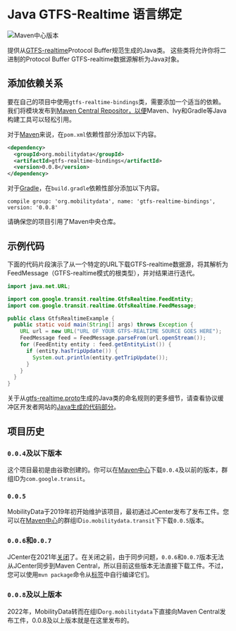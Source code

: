 # Java GTFS-Realtime 语言绑定

![Maven中心版本](https://img.shields.io/maven-central/v/org.mobilitydata/gtfs-realtime-bindings.svg)

提供从[GTFS-realtime](https://github.com/google/transit/tree/master/gtfs-realtime)Protocol Buffer规范生成的Java类。 这些类将允许你将二进制的Protocol Buffer GTFS-realtime数据源解析为Java对象。

## 添加依赖关系

要在自己的项目中使用`gtfs-realtime-bindings`类，需要添加一个适当的依赖。 我们将模块发布到[Maven Central Repositor，以便](http://search.maven.org/)Maven、Ivy和Gradle等Java构建工具可以轻松引用。

对于[Maven](http://maven.apache.org/)来说，在`pom.xml`依赖性部分添加以下内容。

```xml
<dependency>
  <groupId>org.mobilitydata</groupId>
  <artifactId>gtfs-realtime-bindings</artifactId>
  <version>0.0.8</version>
</dependency>
```

对于[Gradle](https://www.gradle.org/)，在`build.gradle`依赖性部分添加以下内容。

    compile group: 'org.mobilitydata', name: 'gtfs-realtime-bindings', version: '0.0.8'

请确保您的项目引用了Maven中央仓库。

## 示例代码

下面的代码片段演示了从一个特定的URL下载GTFS-realtime数据源，将其解析为FeedMessage（GTFS-realtime模式的根类型），并对结果进行迭代。

```java
import java.net.URL;

import com.google.transit.realtime.GtfsRealtime.FeedEntity;
import com.google.transit.realtime.GtfsRealtime.FeedMessage;

public class GtfsRealtimeExample {
  public static void main(String[] args) throws Exception {
    URL url = new URL("URL OF YOUR GTFS-REALTIME SOURCE GOES HERE");
    FeedMessage feed = FeedMessage.parseFrom(url.openStream());
    for (FeedEntity entity : feed.getEntityList()) {
      if (entity.hasTripUpdate()) {
        System.out.println(entity.getTripUpdate());
      }
    }
  }
}
```

关于从[gtfs-realtime.proto](https://github.com/google/transit/blob/master/gtfs-realtime/proto/gtfs-realtime.proto)生成的Java类的命名规则的更多细节，请查看协议缓冲区开发者网站的[Java生成的代码部分](https://developers.google.com/protocol-buffers/docs/reference/java-generated)。

## 项目历史

### `0.0.4`及以下版本

这个项目最初是由谷歌创建的。你可以在[Maven中心](https://search.maven.org/search?q=g:com.google.transit%20AND%20a:gtfs-realtime-bindings)下载`0.0.4`及以前的版本，群组ID为`com.google.transit`。

### `0.0.5`

MobilityData于2019年初开始维护该项目，最初通过JCenter发布了发布工件。您可以在[Maven中心](https://search.maven.org/artifact/io.mobilitydata.transit/gtfs-realtime-bindings)的群组ID`io.mobilitydata.transit`下下载`0.0.5`版本。

### `0.0.6`和`0.0.7`

JCenter在2021年[关闭](https://jfrog.com/blog/into-the-sunset-bintray-jcenter-gocenter-and-chartcenter/)了。在关闭之前，由于同步问题，`0.0.6`和`0.0.7`版本无法从JCenter同步到Maven Central，所以目前这些版本无法直接下载工件。不过，您可以使用`mvn package`命令从[标签](https://github.com/MobilityData/gtfs-realtime-bindings/tags)中自行编译它们。

### `0.0.8`及以上版本

2022年，MobilityData转而在组ID`org.mobilitydata`下直接向Maven Central发布工件，0.0.8及以上版本就是在这里发布的。
